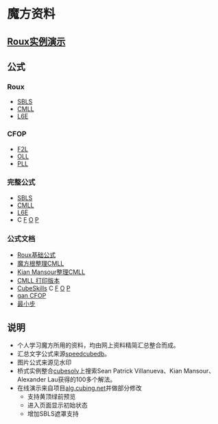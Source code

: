 # 魔方资料
## [Roux实例演示](RouxExample.html)  

## 公式

### Roux
- [SBLS](SBLS.html)
- [CMLL](CMLL.html)
- [L6E](L6E.html)

### CFOP
- [F2L](F2L.html)
- [OLL](OLL.html)
- [PLL](PLL.html)

### 完整公式
- [SBLS](SBLSFull.html)
- [CMLL](CMLLFull.html)
- [L6E](L6EFull.html)
- C [F](F2LFull.html)
[O](OLLFull.html)
[P](PLLFull.html)


### 公式文档
- [Roux基础公式](RouxBase.html)
- [魔方根整理CMLL](CubeRootCMLL.html)
- [Kian Mansour整理CMLL](KianMansourCMLL.html)
- [CMLL 打印版本](CMLLPrint.html)
- [CubeSkills](https://www.cubeskills.com/) C
[F](/doc/f2l-algorithms-different-slot-positions.pdf)
[O](/doc/oll-algorithms.pdf)
[P](/doc/pll-algorithms.pdf)
- [gan CFOP](/doc/gancfop.jpg)
- [最小步](/doc/fmccn.pdf)

## 说明
- 个人学习魔方所用的资料，均由网上资料精简汇总整合而成。
- 汇总文字公式来源[speedcubedb](http://www.speedcubedb.com)。  
- 图片公式来源见水印
- 桥式实例整合[cubesolv](http://cubesolv.es/)上搜索Sean Patrick Villanueva、Kian Mansour、Alexander Lau获得的100多个解法。  
- 在线演示来自项目[alg.cubing.net](https://github.com/cubing/alg.cubing.net)并做部分修改
    - 支持黄顶绿前预览
    - 进入页面显示初始状态
    - 增加SBLS遮罩支持
